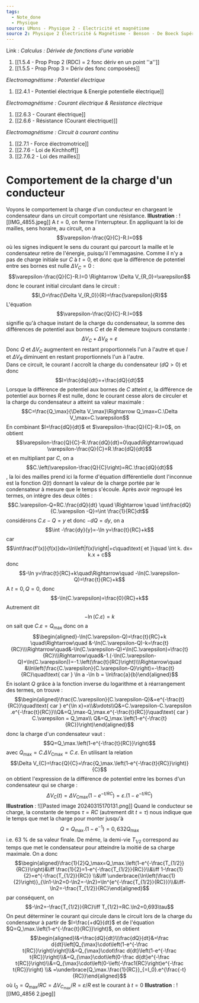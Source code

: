 ```yaml
---
tags:
  - Note_done
  - Physique
source: UMons - Physique 2 - Electricité et magnétisme
source 2: Physique 2 Electricité & Magnétisme - Benson - De Boeck Supérieur
---
```


Link :
_Calculus : Dérivée de fonctions d'une variable_
1. [[1.5.4 - Prop Prop 2 (RDC) = 2 fonc dériv en un point ''a'']]
2. [[1.5.5 - Prop Prop 3 = Dériv des fonc composées]]

_Electromagnétisme : Potentiel électrique_
1. [[2.4.1 - Potentiel électrique & Energie potentielle électrique]]

_Electromagnétisme : Courant électrique & Resistance électrique_
1. [[2.6.3 - Courant électrique]]
2. [[2.6.6 - Résistance (Courant électrique)]]

_Electromagnétisme : Circuit à courant continu_
1. [[2.7.1 - Force électromotrice]]
2. [[2.7.6 - Loi de Kirchhoff]]
3. [[2.7.6.2 - Loi des mailles]]

# Comportement de la charge d'un conducteur
Voyons le comportement la charge d'un conducteur en chargeant le condensateur dans un circuit comportant une résistance. 
**Illustration** : ![[IMG_4855.jpeg]]
A $t=0$, on ferme l'interrupteur. En appliquant la loi de mailles, sens horaire, au circuit, on a $$\varepsilon-\frac{Q}{C}-R.I=0$$ où les signes indiquent le sens du courant qui parcourt la maille et le condensateur retire de l'énergie, puisqu'il l'emmagasine. Comme il n'y a pas de charge initiale sur $C$ à $t=0$, et donc que la différence de potentiel entre ses bornes est nulle $\Delta V_C =0$ : $$\varepsilon-\frac{Q}{C}-R.I=0 \Rightarrow \Delta V_{R_0}=\varepsilon$$ donc le courant initial circulant dans le circuit : $$I_0=\frac{\Delta V_{R_0}}{R}=\frac{\varepsilon}{R}$$ L'équation $$\varepsilon-\frac{Q}{C}-R.I=0$$ signifie qu'à chaque instant de la charge du condensateur, la somme des différences de potentiel aux bornes $C$ et de $R$ demeure toujours constante : $$\Delta V_C+\Delta V_R=\varepsilon$$ Donc $Q$ et $\Delta V_C$ augmentent en restant proportionnels l'un à l'autre et que $I$ et $\Delta V_R$ diminuent en restant proportionnels l'un à l'autre.
\
Dans ce circuit, le courant $I$ accroît la charge du condensateur $(dQ>0)$ et donc $$I=\frac{dq}{dt}=+\frac{dQ}{dt}$$ Lorsque la différence de potentiel aux bornes de $C$ atteint $\varepsilon$, la différence de potentiel aux bornes $R$ est nulle, donc le courant cesse alors de circuler et la charge du condensateur a atteint sa valeur maximale : $$C=\frac{Q_\max}{\Delta V_\max}\Rightarrow Q_\max=C.\Delta V_\max=C.\varepsilon$$ En combinant $I=\frac{dQ}{dt}$ et $\varepsilon-\frac{Q}{C}-R.I=0$, on obtient $$\varepsilon-\frac{Q}{C}-R.\frac{dQ}{dt}=0\quad\Rightarrow\quad \varepsilon-\frac{Q}{C}=R.\frac{dQ}{dt}$$ et en multipliant par $C$, on a $$C.\left(\varepsilon-\frac{Q}{C}\right)=RC.\frac{dQ}{dt}$$, la loi des mailles prend ici la forme d'équation différentielle dont l'inconnue est la fonction $Q(t)$ donnant la valeur de la charge portée par le condensateur à mesure que le temps s'écoule. Après avoir regroupé les termes, on intègre des deux côtés : $$C.\varepsilon-Q=RC.\frac{dQ}{dt} \quad \Rightarrow \quad \int\frac{dQ}{C.\varepsilon -Q}=\int \frac{1}{RC}dt$$ considérons $C.\varepsilon -Q=y$ et donc $-dQ=dy$, on a $$\int -\frac{dy}{y}=-\ln y=\frac{t}{RC}+k$$ car $$\int\frac{f’(x)}{f(x)}dx=\ln\left|f(x)\right|+c\quad\text{ et }\quad \int k. dx= k.x + c$$ donc $$-\ln y=\frac{t}{RC}+k\quad\Rightarrow\quad -\ln(C.\varepsilon-Q)=\frac{t}{RC}+k$$A $t=0, Q=0$, donc $$-\ln(C.\varepsilon)=\frac{0}{RC}+k$$ Autrement dit $$-\ln(C.\varepsilon)=k$$ on sait que $C.\varepsilon=Q_\max$ donc on a $$\begin{aligned}-\ln(C.\varepsilon-Q)=\frac{t}{RC}+k \quad\Rightarrow\quad &-\ln(C.\varepsilon-Q)-k=\frac{t}{RC}\\\Rightarrow\quad&-\ln(C.\varepsilon-Q)+\ln(C.\varepsilon)=\frac{t}{RC}\\\Rightarrow\quad&-1.(-\ln(C.\varepsilon-Q)+\ln(C.\varepsilon))=-1.\left(\frac{t}{RC}\right)\\\Rightarrow\quad &\ln\left(\frac{C.\varepsilon}{C.\varepsilon-Q}\right)=-\frac{t}{RC}\quad\text{ car } \ln a -\ln b = \ln\frac{a}{b}\end{aligned}$$ En isolant $Q$ grâce à la fonction inverse du logarithme et à réarrangement des termes, on trouve : $$\begin{aligned}\frac{C.\varepsilon}{C.\varepsilon-Q}&=e^{-\frac{t}{RC}}\quad\text{ car } e^{\ln x}=x\\&\vdots\\Q&=C.\varepsilon-C.\varepsilon .e^{-\frac{t}{RC}}\\Q&=Q_\max-Q_\max.e^{-\frac{t}{RC}}\quad\text{ car } C.\varepsilon = Q_\max\\ Q&=Q_\max.\left(1-e^{-\frac{t}{RC}}\right)\end{aligned}$$ donc la charge d'un condensateur vaut : $$Q=Q_\max.\left(1-e^{-\frac{t}{RC}}\right)$$ avec $Q_{\mathrm{max}}=C.\Delta V_{\mathrm{Cmax}}=C.\varepsilon$. En utilisant la relation $$\Delta V_{C}=\frac{Q}{C}=\frac{Q_\max.\left(1-e^{-\frac{t}{RC}}\right)}{C}$$ on obtient l'expression de la différence de potentiel entre les bornes d'un condensateur qui se charge : $$\Delta V_C(t)=\Delta V_{\mathrm{Cmax}}(1-e^{-t/RC})=\varepsilon.(1-e^{-t/RC})$$**Illustration** : ![[Pasted image 20240315170131.png]] 
Quand le conducteur se charge, la constante de temps $\tau =RC$ (autrement dit $t=\tau$) nous indique que le temps que met la charge pour monter jusqu'à $$Q=Q_\max.\left(1-e^{-1}\right)=0,632Q_\max$$ i.e. 63 % de sa valeur finale. De même, la demi-vie $T_{1/2}$ correspond au temps que met le condensateur pour atteindre la moitié de sa charge maximale. On a donc $$\begin{aligned}\frac{1}{2}Q_\max=Q_\max.\left(1-e^{-\frac{T_{1/2}}{RC}}\right)&\iff \frac{1}{2}=1-e^{-\frac{T_{1/2}}{RC}}\\&\iff 1-\frac{1}{2}=e^{-\frac{T_{1/2}}{RC}} \\&\iff \underbrace{\ln\left(\frac{1}{2}\right)}_{\ln1-\ln2=0-\ln2=-\ln2}=\ln^{e^{-\frac{T_{1/2}}{RC}}}\\&\iff-\ln2=-\frac{T_{1/2}}{RC}\end{aligned}$$ par conséquent, on $$-\ln2=-\frac{T_{1/2}}{RC}\iff T_{1/2}=RC.\ln2=0,693\tau$$ On peut déterminer le courant qui circule dans le circuit lors de la charge du condensateur à partir de $I=\frac{+dQ}{dt}$ et de l'équation $Q=Q_\max.\left(1-e^{-\frac{t}{RC}}\right)$, on obtient $$\begin{aligned}I&=\frac{dQ}{dt}\\\frac{dQ}{dt}&=\frac d{dt}\left[Q_{\max}\cdot\left(1-e^{-\frac t{RC}}\right)\right]\\&=Q_{\max}\cdot\frac d{dt}\left(1-e^{-\frac t{RC}}\right)\\&=Q_{\max}\cdot\left(0-\frac d{dt}e^{-\frac t{RC}}\right)\\&=Q_{\max}\cdot\left(0-\left(-\frac1{RC}\right)e^{-\frac t{RC}}\right)   \\&          =\underbrace{Q_\max.\frac{1}{RC}}_{=I_0}.e^{\frac{-t}{RC}}\end{aligned}$$ où $I_0=Q_\max/RC=\Delta V_{C_\max}/R=\varepsilon/R$ est le courant à $t=0$ 
**Illustration** : ![[IMG_4856 2.jpeg]]